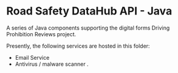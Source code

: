 # Road Safety DataHub API - Java 

A series of Java components supporting the digital forms Driving Prohibition Reviews project. 


Presently, the following services are hosted in this folder:
  
- Email Service
- Antivirus / malware scanner
.
